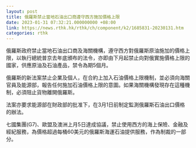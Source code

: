 ```yaml
---
layout: post
title: 俄羅斯禁止當地石油出口商遵守西方施加價格上限
date: 2023-01-31 07:32:21.000000000 +08:00
link: https://news.rthk.hk/rthk/ch/component/k2/1685831-20230131.htm
categories: rthk
---
```


俄羅斯政府禁止當地石油出口商及海關機構，遵守西方對俄羅斯原油施加的價格上限，以執行總統普京去年底頒布的法令，亦即由下月起禁止向對俄實施價格上限的國家，供應原油及石油產品，禁令為期5個月。

俄羅斯的新法案禁止企業及個人，在合約上加入石油價格上限機制，並必須向海關官員及能源部，報告任何施加石油價格上限的意圖。如果海關機構發現存在這種機制，必須阻止貨物離開俄羅斯。

法案亦要求能源部在財政部的批准下，在3月1日前制定監測俄羅斯石油出口價格的辦法。

七國集團(G7)、歐盟及澳洲上月5日達成協議，禁止使用西方的海上保險、金融及經紀服務，為價格超過每桶60美元的俄羅斯海運石油提供服務，作為制裁的一部分。
